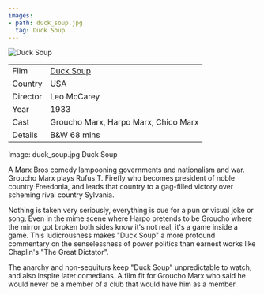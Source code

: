 ```yaml
---
images:
- path: duck_soup.jpg
  tag: Duck Soup
---
```

![Duck Soup](duck_soup.jpg)

| | |
|-|-|
Film|[Duck Soup](https://www.imdb.com/title/tt0023969/)
Country|USA
Director|Leo McCarey
Year|1933
Cast|Groucho Marx, Harpo Marx, Chico Marx
Details|B&W 68 mins
Image:
duck_soup.jpg
Duck Soup

A Marx Bros comedy lampooning governments and nationalism and war.
Groucho Marx plays Rufus T. Firefly who becomes president of
noble country Freedonia, and leads that country to a gag-filled victory
over scheming rival country Sylvania.

Nothing is taken very seriously, everything is cue for a pun or
visual joke or song.  Even in the mime scene where Harpo pretends
to be Groucho where the mirror got broken both sides know it's not
real, it's a game inside a game.  This ludicrousness makes "Duck
Soup" a more profound commentary on the senselessness of power
politics than earnest works like Chaplin's "The Great Dictator".

The anarchy and non-sequiturs keep "Duck Soup" unpredictable to
watch, and also inspire later comedians.  A film fit for Groucho
Marx who said he would never be a member of a club that would have
him as a member.
